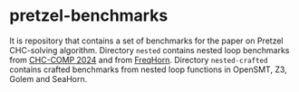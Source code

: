 # pretzel-benchmarks

It is repository that contains a set of benchmarks for the paper on Pretzel CHC-solving algorithm.
Directory `nested` contains nested loop benchmarks from [CHC-COMP 2024](https://github.com/chc-comp/chc-comp24-benchmarks/tree/main/LIA-Lin) and from [FreqHorn](https://github.com/grigoryfedyukovich/aeval/tree/rnd/bench_horn).
Directory `nested-crafted` contains crafted benchmarks from nested loop functions in OpenSMT, Z3, Golem and SeaHorn.
